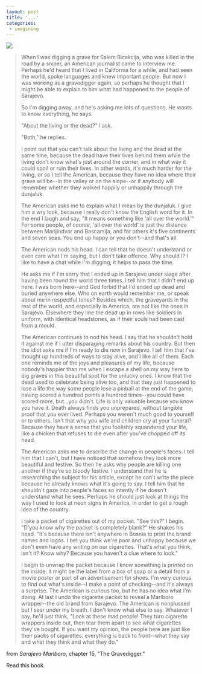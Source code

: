 ```yaml
---
layout: post
title: '...'
categories:
 - imagining
---
```


<img src="images/sarajevo/june_2003/DSCN1089.jpg" /><blockquote>When I was digging a grave for Salem Bicakcija, who was killed in the road by a sniper, an American journalist came to interview me. Perhaps he'd heard that I lived in California for a while, and had seen the world, spoke languages and knew important people. But now I was working as a gravedigger again, so perhaps he thought that I might be able to explain to him what had happened to the people of Sarajevo.



So I'm digging away, and he's asking me lots of questions. He wants to know everything, he says.



&quot;About the living or the dead?&quot; I ask.



&quot;Both,&quot; he replies.



I point out that you can't talk about the living and the dead at the same time, because the dead have their lives behind them while the living don't know what's just around the corner, and in what way it could spoil or ruin their lives. In other words, it's much harder for the living, or so I tell the American, because they have no idea where their grave will be--in the valley or on the slope--or if anybody will remember whether they walked happily or unhappily through the dunjaluk.



The American asks me to explain what I mean by the dunjaluk. I give him a wry look, because I really don't know the English word for it. In the end I laugh and say, &quot;It means something like 'all over the world.'&quot; For some people, of course, 'all over the world' is just the distance between Marijindvor and Bascarsija, and for others it's five continents and seven seas. You end up happy or you don't--and that's all.



The American nods his head. I can tell that he doesn't understand or even care what I'm saying, but I don't take offence. Why should I? I like to have a chat while I'm digging; it helps to pass the time.



He asks me if I'm sorry that I ended up in Sarajevo under siege after having been round the world three times. I tell him that I didn't end up here. I was born here--and God forbid that I'd ended up dead and buried anywhere else. Who on earth would remember me, or speak about me in respectful tones? Besides which, the graveyards in the rest of the world, and especially in America, are not like the ones in Sarajevo. Elsewhere they line the dead up in rows like soldiers in uniform, with identical headstones, as if their souls had been cast from a mould. 



The American continues to nod his head. I say that he shouldn't hold it against me if I utter disparaging remarks about his country. But then the idiot asks me if I'm ready to die now in Sarajevo. I tell him that I've thought up hundreds of ways to stay alive, and I like all of them. Each one reminds me of the joys and pleasures of my life, because nobody's happier than me when I escape a shell on my way here to dig graves in this beautiful spot for the unlucky ones. I know that the dead used to celebrate being alive too, and that they just happened to lose a life the way some people lose a pinball at the end of the game, having scored a hundred points a hundred times--you could have scored more, but...you didn't. Life is only valuable because you know you have it. Death always finds you unprepared, without tangible proof that you ever lived. Perhaps you weren't much good to yourself or to others. Isn't that why you wife and children cry at your funeral? Because they have a sense that you foolishly squandered your life, like a chicken that refuses to die even after you've chopped off its head.



The American asks me to describe the change in people's faces. I tell him that I can't, but I have noticed that somehow they look more beautiful and festive. So then he asks why people are killing one another if they're so bloody festive. I understand that he is researching the subject for his article, except he can't write the piece because he already knows what it's going to say. I tell him that he shouldn't gaze into people's faces so intently if he doesn't understand what he sees. Perhaps he should just look at things the way I used to look at neon signs in America, in order to get a rough idea of the country. 



I take a packet of cigarettes out of my pocket. &quot;See this?&quot; I begin. &quot;D'you know why the packet is completely blank?&quot; He shakes his head. &quot;It's because there isn't anywhere in Bosnia to print the brand names and logos. I bet you think we're poor and unhappy because we don't even have any writing on our cigarettes. That's what you think, isn't it? Know why? Because you haven't a clue where to look.&quot;



I begin to unwrap the packet because I know something is printed on the inside: it might be the label from a box of soap or a detail from a movie poster or part of an advertisement for shoes. I'm very curious to find out what's inside--I make a point of checking--and it's always a surprise. The American is curious too, but he has no idea what I'm doing. At last I undo the cigarette packet to reveal a Marlboro wrapper--the old brand from Sarajevo. The American is nonplussed but I sear under my breath. I don't know what else to say. Whatever I say, he'll just think, &quot;Look at these mad people! They turn cigarette wrappers inside out, then tear them apart to see what cigarettes they've bought. If you want my opinion, the people here are just like their packs of cigarettes: everything is back to front--what they say and what they think and what they do.&quot;</blockquote>from <em>Sarajevo Marlboro</em>, chapter 15, "The Gravedigger."



Read this book.


